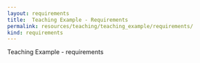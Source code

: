 ```yaml
---
layout: requirements
title:  Teaching Example - Requirements
permalink: resources/teaching/teaching_example/requirements/
kind: requirements
---
```


Teaching Example - requirements 